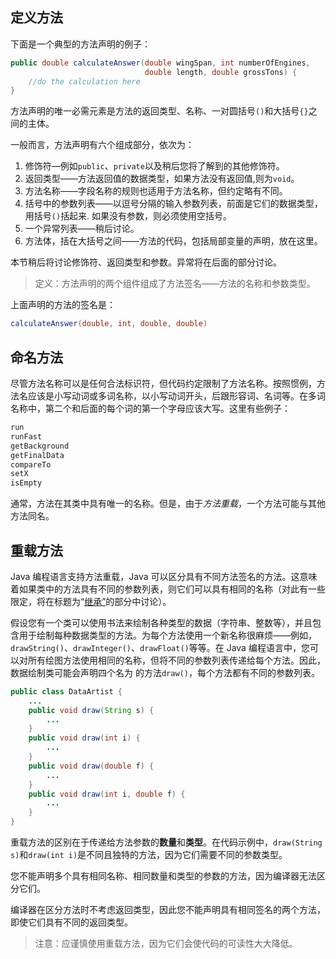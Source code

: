 ## 定义方法

下面是一个典型的方法声明的例子：

```java
public double calculateAnswer(double wingSpan, int numberOfEngines,
                              double length, double grossTons) {
    //do the calculation here
}
```

方法声明的唯一必需元素是方法的返回类型、名称、一对圆括号`()`和大括号`{}`之间的主体。

一般而言，方法声明有六个组成部分，依次为：

1. 修饰符—例如`public`、`private`以及稍后您将了解到的其他修饰符。
2. 返回类型——方法返回值的数据类型，如果方法没有返回值,则为`void`。
3. 方法名称——字段名称的规则也适用于方法名称，但约定略有不同。
4. 括号中的参数列表——以逗号分隔的输入参数列表，前面是它们的数据类型，用括号`()`括起来. 如果没有参数，则必须使用空括号。
5. 一个异常列表——稍后讨论。
6. 方法体，括在大括号之间——方法的代码，包括局部变量的声明，放在这里。

本节稍后将讨论修饰符、返回类型和参数。异常将在后面的部分讨论。

> 定义：方法声明的两个组件组成了方法签名——方法的名称和参数类型。

上面声明的方法的签名是：

```java
calculateAnswer(double, int, double, double)
```

 

## 命名方法

尽管方法名称可以是任何合法标识符，但代码约定限制了方法名称。按照惯例，方法名应该是小写动词或多词名称，以小写动词开头，后跟形容词、名词等。在多词名称中，第二个和后面的每个词的第一个字母应该大写。这里有些例子：

```java
run
runFast
getBackground
getFinalData
compareTo
setX
isEmpty
```

通常，方法在其类中具有唯一的名称。但是，由于*方法重载*，一个方法可能与其他方法同名。

 

## 重载方法

Java 编程语言支持方法重载，Java 可以区分具有不同方法签名的方法。这意味着如果类中的方法具有不同的参数列表，则它们可以具有相同的名称（对此有一些限定，将在标题为“[继承”](https://dev.java/learn/inheritance/)的部分中讨论）。

假设您有一个类可以使用书法来绘制各种类型的数据（字符串、整数等），并且包含用于绘制每种数据类型的方法。为每个方法使用一个新名称很麻烦——例如，`drawString()`、`drawInteger()`、`drawFloat()`等等。在 Java 编程语言中，您可以对所有绘图方法使用相同的名称，但将不同的参数列表传递给每个方法。因此，数据绘制类可能会声明四个名为 的方法`draw()`，每个方法都有不同的参数列表。

```java
public class DataArtist {
    ...
    public void draw(String s) {
        ...
    }
    public void draw(int i) {
        ...
    }
    public void draw(double f) {
        ...
    }
    public void draw(int i, double f) {
        ...
    }
}
```



重载方法的区别在于传递给方法参数的**数量**和**类型**。在代码示例中，`draw(String s)`和`draw(int i)`是不同且独特的方法，因为它们需要不同的参数类型。

您不能声明多个具有相同名称、相同数量和类型的参数的方法，因为编译器无法区分它们。

编译器在区分方法时不考虑返回类型，因此您不能声明具有相同签名的两个方法，即使它们具有不同的返回类型。

> 注意：应谨慎使用重载方法，因为它们会使代码的可读性大大降低。

